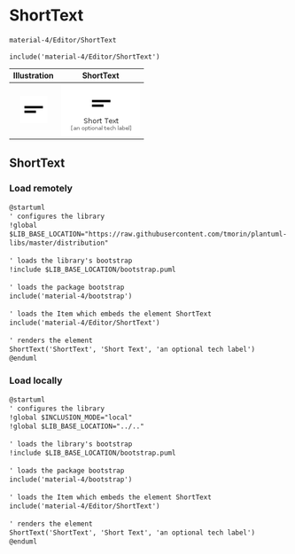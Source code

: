 # ShortText


```text
material-4/Editor/ShortText
```

```text
include('material-4/Editor/ShortText')
```



| Illustration | ShortText |
| :---: | :---: |
| ![illustration for Illustration](../../material-4/Editor/ShortText.png) | ![illustration for ShortText](../../material-4/Editor/ShortText.Local.png) |




## ShortText

### Load remotely
```plantuml
@startuml
' configures the library
!global $LIB_BASE_LOCATION="https://raw.githubusercontent.com/tmorin/plantuml-libs/master/distribution"

' loads the library's bootstrap
!include $LIB_BASE_LOCATION/bootstrap.puml

' loads the package bootstrap
include('material-4/bootstrap')

' loads the Item which embeds the element ShortText
include('material-4/Editor/ShortText')

' renders the element
ShortText('ShortText', 'Short Text', 'an optional tech label')
@enduml
```

### Load locally
```plantuml
@startuml
' configures the library
!global $INCLUSION_MODE="local"
!global $LIB_BASE_LOCATION="../.."

' loads the library's bootstrap
!include $LIB_BASE_LOCATION/bootstrap.puml

' loads the package bootstrap
include('material-4/bootstrap')

' loads the Item which embeds the element ShortText
include('material-4/Editor/ShortText')

' renders the element
ShortText('ShortText', 'Short Text', 'an optional tech label')
@enduml
```

